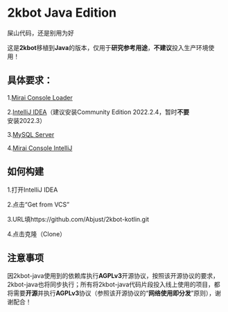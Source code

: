 # 2kbot Java Edition
屎山代码，还是别用为好

这是**2kbot**移植到**Java**的版本，仅用于**研究参考用途**，**不建议**投入生产环境使用！

## 具体要求：
1.[Mirai Console Loader](https://github.com/iTXTech/mirai-console-loader)

2.[IntelliJ IDEA](https://www.jetbrains.com/idea/download/other.html)（建议安装Community Edition 2022.2.4，暂时**不要**安装2022.3）

3.[MySQL Server](https://dev.mysql.com/downloads/installer/)

4.[Mirai Console IntelliJ](https://plugins.jetbrains.com/plugin/15094-mirai-console)

## 如何构建

1.打开IntelliJ IDEA

2.点击“Get from VCS”

3.URL填https://github.com/Abjust/2kbot-kotlin.git

4.点击克隆（Clone）

## 注意事项

因2kbot-java使用到的依赖库执行**AGPLv3**开源协议，按照该开源协议的要求，2kbot-java也将同步执行；所有将2kbot-java代码片段投入线上使用的项目，都将需要**开源**并执行**AGPLv3**协议（参照该开源协议的“**网络使用即分发**”原则），谢谢配合！
